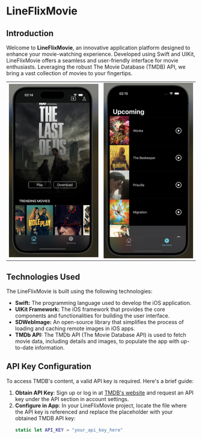 # LineFlixMovie

## Introduction
Welcome to **LineFlixMovie**, an innovative application platform designed to enhance your movie-watching experience. Developed using Swift and UIKit, LineFlixMovie offers a seamless and user-friendly interface for movie enthusiasts. Leveraging the robust The Movie Database (TMDB) API, we bring a vast collection of movies to your fingertips.

<table>
<tr>
  <td><img src="./LineFlixMoviePicture/1.png" alt="Home" width="300"/> </td>
  <td><img src="./LineFlixMoviePicture/2.png" alt="ComingSoon" width="300"/> </td>

  </tr>
<table>

## Technologies Used

The LineFlixMovie is built using the following technologies:

- **Swift:** The programming language used to develop the iOS application.
- **UIKit Framework:** The iOS framework that provides the core components and functionalities for building the user interface.
- **SDWebImage:** An open-source library that simplifies the process of loading and caching remote images in iOS apps.
- **TMDb API:** The TMDb API (The Movie Database API) is used to fetch movie data, including details and images, to populate the app with up-to-date information.


## API Key Configuration

To access TMDB's content, a valid API key is required. Here's a brief guide:

1. **Obtain API Key**: Sign up or log in at [TMDB's website](https://www.themoviedb.org/settings/api) and request an API key under the API section in account settings.
2. **Configure in App**: In your LineFlixMovie project, locate the file where the API key is referenced and replace the placeholder with your obtained TMDB API key:
   ```swift
   static let API_KEY = "your_api_key_here" 

